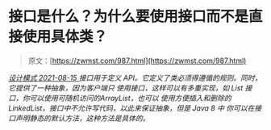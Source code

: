 <!--yml
category: 未分类
date: 0001-01-01 00:00:00
-->

# 接口是什么？为什么要使用接口而不是直接使用具体类？

> 原文：[https://zwmst.com/987.html](https://zwmst.com/987.html)

   [ *设计模式* ](https://zwmst.com/%e8%ae%be%e8%ae%a1%e6%a8%a1%e5%bc%8f)*[ <time datetime="2021-08-15T09:32:56+08:00"> 2021-08-15 </time> ](https://zwmst.com/987.html)  接口用于定义 API。它定义了类必须得遵循的规则。同时，它提供了一种抽象，因为客户端只 使用接口，这样可以有多重实现，如 List 接口，你可以使用可随机访问的ArrayList，也可以 使用方便插入和删除的 LinkedList。接口中不允许写代码，以此来保证抽象，但是 Java 8 中 你可以在接口声明静态的默认方法，这种方法是具体的。*